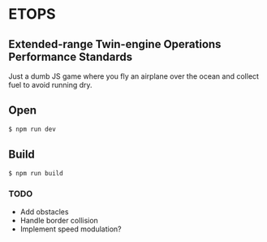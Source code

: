 # ETOPS

## Extended-range Twin-engine Operations Performance Standards

Just a dumb JS game where you fly an airplane over the ocean and collect fuel to avoid running dry.

## Open

```bash
$ npm run dev
```

## Build

```bash
$ npm run build
```

### TODO

- Add obstacles
- Handle border collision
- Implement speed modulation?
